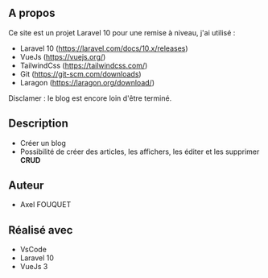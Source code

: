 ## A propos

Ce site est un projet Laravel 10 pour une remise à niveau, j'ai
utilisé :
* Laravel 10 (https://laravel.com/docs/10.x/releases)  
* VueJs (https://vuejs.org/)
* TailwindCss (https://tailwindcss.com/)
* Git (https://git-scm.com/downloads)
* Laragon (https://laragon.org/download/)

Disclamer : le blog est encore loin d'être terminé.

## Description

* Créer un blog
* Possibilité de créer des articles, les affichers, les éditer et les supprimer __CRUD__

## Auteur

* Axel FOUQUET

## Réalisé avec

* VsCode
* Laravel 10
* VueJs 3
